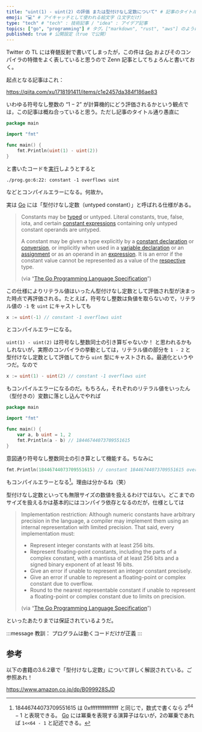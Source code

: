 ```yaml
---
title: "uint(1) - uint(2) の評価 または型付けなし定数について" # 記事のタイトル
emoji: "💻" # アイキャッチとして使われる絵文字（1文字だけ）
type: "tech" # "tech" : 技術記事 / "idea" : アイデア記事
topics: ["go", "programming"] # タグ。["markdown", "rust", "aws"] のように指定する
published: true # 公開設定（true で公開）
---
```


Twitter の TL には脊髄反射で書いてしまったが，この件は [Go] およびそのコンパイラの特徴をよく表していると思うので Zenn 記事としてちょろんと書いておく。

起点となる記事はこれ：

https://qiita.com/xu1718191411/items/c1e2457da384f186ae83

いわゆる符号なし整数の “$1-2$” が計算機的にどう評価されるかという観点では，この記事は概ね合っていると思う。ただし記事のタイトル通り愚直に

```go
package main

import "fmt"

func main() {
    fmt.Println(uint(1) - uint(2))
}
```

と書いたコードを[実行](https://play.golang.org/p/cfPxqIPfnY1)しようとすると

```
./prog.go:6:22: constant -1 overflows uint
```

などとコンパイルエラーになる。何故か。

実は [Go] には「型付けなし定数（untyped constant）」と呼ばれる仕様がある。

> Constants may be [typed](https://golang.org/ref/spec#Types) or untyped. Literal constants, true, false, iota, and certain [constant expressions](https://golang.org/ref/spec#Constant_expressions) containing only untyped constant operands are untyped. 
>
> A constant may be given a type explicitly by a [constant declaration](https://golang.org/ref/spec#Constant_declarations) or [conversion](https://golang.org/ref/spec#Conversions), or implicitly when used in a [variable declaration](https://golang.org/ref/spec#Variable_declarations) or an [assignment](https://golang.org/ref/spec#Assignments) or as an operand in an [expression](https://golang.org/ref/spec#Expressions). It is an error if the constant value cannot be represented as a value of the [respective](https://golang.org/ref/spec#Representability) type.
>
> (via “[The Go Programming Language Specification](https://golang.org/ref/spec)”)

この仕様によりリテラル値はいったん型付けなし定数として評価され型が決まった時点で再評価される。たとえば，符号なし整数は負値を取らないので，リテラル値の `-1` を `uint` にキャストしても

```go
x := uint(-1) // constant -1 overflows uint
```

とコンパイルエラーになる。

`uint(1) - uint(2)` は符号なし整数同士の引き算ぢゃないか！ と思われるかもしれないが，実際のコンパイラの挙動としては，リテラル値の部分を `1 - 2` と型付けなし定数として評価してから `uint` 型にキャストされる。最適化というやつだ。なので

```go
x := uint(1) - uint(2) // constant -1 overflows uint
```

もコンパイルエラーになるのだ。もちろん，それぞれのリテラル値をいったん（型付きの）変数に落とし込んでやれば

```go
package main

import "fmt"

func main() {
    var a, b uint = 1, 2
    fmt.Println(a - b) // 18446744073709551615
}
```

意図通り符号なし整数同士の引き算として機能する。ちなみに

```go
fmt.Println(18446744073709551615) // constant 18446744073709551615 overflows int
```

もコンパイルエラーとなる[^max64]。理由は分かるね（笑）

[^max64]: 18446744073709551615 は 0xffffffffffffffff と同じで，数式で書くなら $2^{64}-1$ と表現できる。 [Go] には冪乗を表現する演算子はないが，2の冪乗であれば `1<<64 - 1` と記述できる。

型付けなし定数といっても無限サイズの数値を扱えるわけではない。どこまでのサイズを扱えるかは基本的にはコンパイラ依存となるのだが，仕様としては

> Implementation restriction: Although numeric constants have arbitrary precision in the language, a compiler may implement them using an internal representation with limited precision. That said, every implementation must: 
> 
> - Represent integer constants with at least 256 bits.
> - Represent floating-point constants, including the parts of a complex constant, with a mantissa of at least 256 bits and a signed binary exponent of at least 16 bits.
> - Give an error if unable to represent an integer constant precisely.
> - Give an error if unable to represent a floating-point or complex constant due to overflow.
> - Round to the nearest representable constant if unable to represent a floating-point or complex constant due to limits on precision.
>
> (via “[The Go Programming Language Specification](https://golang.org/ref/spec)”)

といったあたりまでは保証されているようだ。

:::message
教訓： プログラムは動くコードだけが正義
:::

## 参考

以下の書籍の3.6.2章で「型付けなし定数」について詳しく解説されている。ご参照あれ！

https://www.amazon.co.jp/dp/B099928SJD

[Go]: https://golang.org/ "The Go Programming Language"
<!-- eof -->
